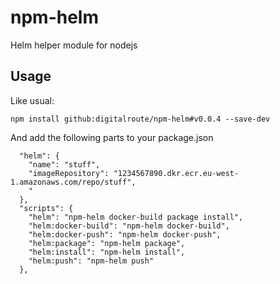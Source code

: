 # npm-helm
Helm helper module for nodejs

## Usage
Like usual:

```
npm install github:digitalroute/npm-helm#v0.0.4 --save-dev
```

And add the following parts to your package.json

```
  "helm": {
    "name": "stuff",
    "imageRepository": "1234567890.dkr.ecr.eu-west-1.amazonaws.com/repo/stuff",
    "
  },
  "scripts": {
    "helm": "npm-helm docker-build package install",
    "helm:docker-build": "npm-helm docker-build",
    "helm:docker-push": "npm-helm docker-push",
    "helm:package": "npm-helm package",
    "helm:install": "npm-helm install",
    "helm:push": "npm-helm push"
  },
```

